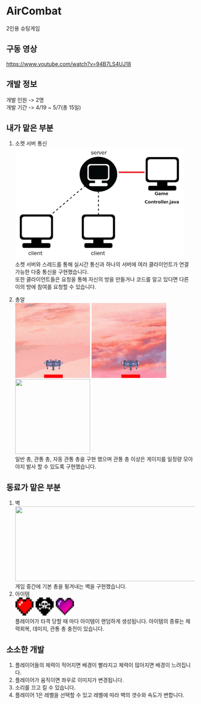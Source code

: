 # AirCombat
  2인용 슈팅게임
  
## 구동 영상
https://www.youtube.com/watch?v=94B7LS4UJ18

## 개발 정보
개발 인원 -> 2명   
개발 기간 -> 4/19 ~ 5/7(총 15일)

## 내가 맡은 부분
1. 소켓 서버 통신   
  <img src=".\img\AirCombatSocket.png" width="450px" height="300px"></img>   
  소켓 서버와 스레드를 통해 실시간 통신과 하나의 서버에 여러 클라이언트가 연결 가능한 다중 통신을 구현했습니다.   
  또한 클라이언트들은 요청을 통해 자신의 방을 만들거나 코드를 알고 있다면 다른 이의 방에 참여를 요청할 수 있습니다.   
  
2. 총알   
  <img src=".\img\gun01.gif" width="200px" height="200px"></img> 
  <img src=".\img\gun02.gif" width="200px" height="200px"></img> 
  <img src=".\img\gun03.gif" width="200px" height="200px"></img>   
  일반 총, 관통 총, 자동 관통 총을 구현 했으며 관통 총 이상은 게이지를 일정량 모아야지 발사 할 수 있도록 구현했습니다.   

## 동료가 맡은 부분
1. 벽   
  <img src=".\img\wall.gif" width="500px" height="200px"></img>   
  게임 중간에 기본 총을 튕겨내는 벽을 구현했습니다.   
2. 아이템   
  <img src=".\img\item2.png" width="50px" height="50px"></img> 
  <img src=".\img\item3.png" width="50px" height="50px"></img> 
  <img src=".\img\item1.png" width="50px" height="50px"></img>    
  플레이어가 타격 당할 때 마다 아이템이 랜덤하게 생성됩니다.
  아이템의 종류는 체력회복, 데미지, 관통 총 충전이 있습니다.   

## 소소한 개발
1. 플레이어들의 체력이 적어지면 배경이 빨라지고 체력이 많아지면 배경이 느려집니다.   
2. 플레이어가 움직이면 좌우로 이미지가 변경됩니다.   
3. 소리를 끄고 킬 수 있습니다.   
4. 플레이어 1은 레벨을 선택할 수 있고 레벨에 따라 벽의 갯수와 속도가 변합니다.   
